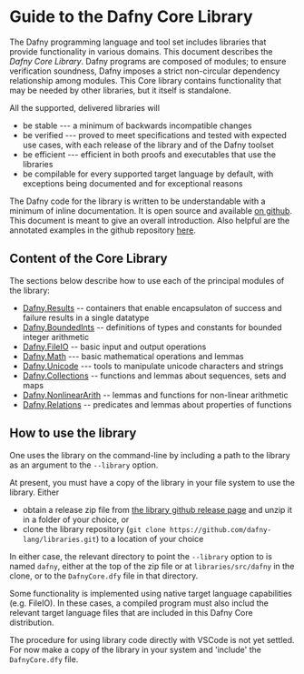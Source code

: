 
# Guide to the Dafny Core Library

The Dafny programming language and tool set includes
libraries that provide functionality in various domains. This document describes 
the _Dafny Core Library_. Dafny programs are composed of modules; to ensure
verification soundness, Dafny imposes a strict non-circular dependency relationship
among modules. This Core library contains functionality that may be needed
by other libraries, but it itself is standalone.

All the supported, delivered libraries will
- be stable --- a minimum of backwards incompatible changes
- be verified --- proved to meet specifications and tested with expected use cases,
with each release of the library and of the Dafny toolset
- be efficient --- efficient in both proofs and executables that use the libraries
- be compilable for every supported target language by default, with exceptions being documented and for exceptional reasons

The Dafny code for the library is written to be understandable with a minimum of inline documentation.
It is open source and available [on github](https://github.com/dafny-lang/libraries). 
This document is meant to give an overall introduction. Also helpful are the annotated examples
in the github repository [here](https://github.com/dafny-lang/libraries/tree/master/examples).

## Content of the Core Library

The sections below describe how to use each of the principal modules of the library:
- [Dafny.Results](Results) -- containers that enable encapsulaton of success and failure results in a single datatype
- [Dafny.BoundedInts](BoundedInts) -- definitions of types and constants for bounded integer arithmetic
- [Dafny.FileIO](FileIO/FileIO) -- basic input and output operations
- [Dafny.Math](Math) --- basic mathematical operations and lemmas
- [Dafny.Unicode](Unicode/Unicode) --- tools to manipulate unicode characters and strings
- [Dafny.Collections](Collections/Collections) -- functions and lemmas about sequences, sets and maps
- [Dafny.NonlinearArith](NonlinearArithmetic/NonlinearArithmetic) --  lemmas and functions for non-linear arithmetic
- [Dafny.Relations](Relations) -- predicates and lemmas about properties of functions


## How to use the library

One uses the library on the command-line by including a path to the library as an argument to the `--library` option.

At present, you must have a copy of the library in your file system to use the library. Either
- obtain a release zip file from [the library github release page](https://github.com/dafny-lang/libraries/releases) and unzip it in a folder of your choice, or
- clone the library repository (`git clone https://github.com/dafny-lang/libraries.git`) to a location of your choice

In either case, the relevant directory to point the `--library` option to is named `dafny`, either at the top of the zip file or at `libraries/src/dafny` in the clone, or to the `DafnyCore.dfy` file in that directory. 

Some functionality is implemented using native target language capabilities (e.g. FileIO). In these cases, a compiled program must also includ the relevant target
language files that are included in this Dafny Core distribution.

The procedure for using library code directly with VSCode is not yet settled. For now make a copy of the library in your system and  'include' the `DafnyCore.dfy` file.

